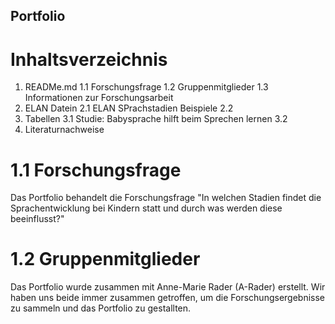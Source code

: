 ## Portfolio

# Inhaltsverzeichnis
1. READMe.md
   1.1 Forschungsfrage
   1.2 Gruppenmitglieder
   1.3 Informationen zur Forschungsarbeit
2. ELAN Datein
   2.1 ELAN SPrachstadien Beispiele
   2.2  
3. Tabellen
   3.1 Studie: Babysprache hilft beim Sprechen lernen
   3.2
4. Literaturnachweise

# 1.1 Forschungsfrage
Das Portfolio behandelt die Forschungsfrage "In welchen Stadien findet die Sprachentwicklung bei Kindern statt und durch was werden diese beeinflusst?"

# 1.2 Gruppenmitglieder
Das Portfolio wurde zusammen mit Anne-Marie Rader (A-Rader) erstellt. Wir haben uns beide immer zusammen getroffen, um die Forschungsergebnisse zu sammeln und das Portfolio zu gestallten. 
